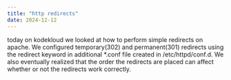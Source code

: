 ```yaml
---
title: "http redirects"
date: 2024-12-12
---
```

today on kodekloud we looked at how to perform simple redirects on apache. We configured temporary(302) and permanent(301) redirects using the redirect keyword in additional *.conf file created in /etc/httpd/conf.d. We also eventually realized that the order the redirects are placed can affect whether or not the redirects work correctly. 

